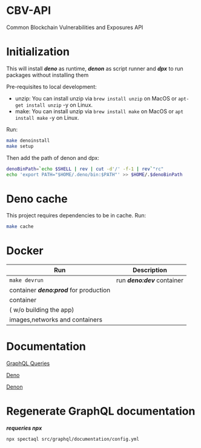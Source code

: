 # CBV-API

Common Blockchain Vulnerabilities and Exposures API

# Initialization

This will install _**deno**_ as runtime, _**denon**_ as script runner and
_**dpx**_ to run packages without installing them

Pre-requisites to local development:

- unzip: You can install unzip via `brew install unzip` on MacOS or
  `apt-get install unzip` -y on Linux.
- make: You can install unzip via `brew install make` on MacOS or
  `apt install make` -y on Linux.

Run:

```sh
make denoinstall
make setup
```

Then add the path of denon and dpx:

```sh
denoBinPath=`echo $SHELL | rev | cut -d'/' -f-1 | rev`"rc"
echo 'export PATH="$HOME/.deno/bin:$PATH"' >> $HOME/.$denoBinPath
```

# Deno cache

This project requires dependencies to be in cache. Run:

```bash
make cache
```

# Docker

| Run 	| Description 	|
|------------------	|--------------------------------------------------------------------------	|
| `make devrun`| run _**deno:dev**_ container 	| | `make prodbuild`| build a
container _**deno:prod**_ for production 	| | `make prodrun`| run _**deno:prod**_
container 	| | `make devbuild`| build a container _**deno:dev**_ for development
( w/o building the app) 	| | `make prune`| _**delete**_ all docker
images,networks and containers 	|

# Documentation

[GraphQL Queries](https://graphql.org/learn/queries/)

[Deno](https://deno.land/manual@v1.29.2/introduction)

[Denon](https://deno.land/x/denon@2.5.0)

# Regenerate GraphQL documentation

_**requeries npx**_

```bash
npx spectaql src/graphql/documentation/config.yml
```
